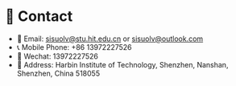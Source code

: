 # 📮 Contact
- 📧  Email: sisuolv@stu.hit.edu.cn or sisuolv@outlook.com  
- 📞  Mobile Phone: +86 13972227526
- 💬  Wechat: 13972227526  
- 📍   Address: Harbin Institute of Technology, Shenzhen, Nanshan, Shenzhen, China 518055

